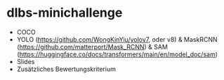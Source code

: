 # dlbs-minichallenge

- COCO
- YOLO (https://github.com/WongKinYiu/yolov7, oder v8) & MaskRCNN (https://github.com/matterport/Mask_RCNN) & SAM (https://huggingface.co/docs/transformers/main/en/model_doc/sam)
- Slides
- Zusätzliches Bewertungskriterium
